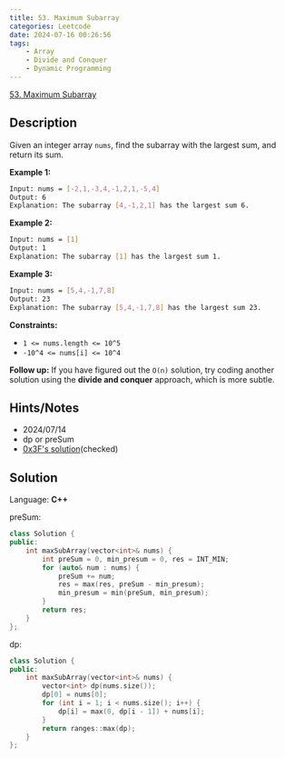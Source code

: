 ```yaml
---
title: 53. Maximum Subarray
categories: Leetcode
date: 2024-07-16 00:26:56
tags:
    - Array
    - Divide and Conquer
    - Dynamic Programming
---
```


[53. Maximum Subarray](https://leetcode.com/problems/maximum-subarray/description/)

## Description

Given an integer array `nums`, find the subarray with the largest sum, and return its sum.

**Example 1:**

```bash
Input: nums = [-2,1,-3,4,-1,2,1,-5,4]
Output: 6
Explanation: The subarray [4,-1,2,1] has the largest sum 6.
```

**Example 2:**

```bash
Input: nums = [1]
Output: 1
Explanation: The subarray [1] has the largest sum 1.
```

**Example 3:**

```bash
Input: nums = [5,4,-1,7,8]
Output: 23
Explanation: The subarray [5,4,-1,7,8] has the largest sum 23.
```

**Constraints:**

- `1 <= nums.length <= 10^5`
- `-10^4 <= nums[i] <= 10^4`

**Follow up:**  If you have figured out the `O(n)` solution, try coding another solution using the **divide and conquer**  approach, which is more subtle.

## Hints/Notes

- 2024/07/14
- dp or preSum
- [0x3F's solution](https://leetcode.cn/problems/maximum-subarray/solutions/2533977/qian-zhui-he-zuo-fa-ben-zhi-shi-mai-mai-abu71/)(checked)

## Solution

Language: **C++**

preSum:

```C++
class Solution {
public:
    int maxSubArray(vector<int>& nums) {
        int preSum = 0, min_presum = 0, res = INT_MIN;
        for (auto& num : nums) {
            preSum += num;
            res = max(res, preSum - min_presum);
            min_presum = min(preSum, min_presum);
        }
        return res;
    }
};
```

dp:

```C++
class Solution {
public:
    int maxSubArray(vector<int>& nums) {
        vector<int> dp(nums.size());
        dp[0] = nums[0];
        for (int i = 1; i < nums.size(); i++) {
            dp[i] = max(0, dp[i - 1]) + nums[i];
        }
        return ranges::max(dp);
    }
};
```